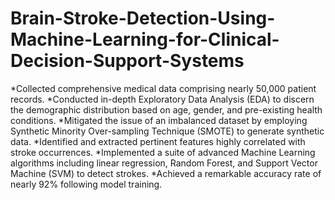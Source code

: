 # Brain-Stroke-Detection-Using-Machine-Learning-for-Clinical-Decision-Support-Systems

*Collected comprehensive medical data comprising nearly 50,000 patient records.
*Conducted in-depth Exploratory Data Analysis (EDA) to discern the demographic distribution based on age, gender, and pre-existing health conditions.
*Mitigated the issue of an imbalanced dataset by employing Synthetic Minority Over-sampling Technique (SMOTE) to generate synthetic data.
*Identified and extracted pertinent features highly correlated with stroke occurrences.
*Implemented a suite of advanced Machine Learning algorithms including linear regression, Random Forest, and Support Vector Machine (SVM) to detect strokes.
*Achieved a remarkable accuracy rate of nearly 92% following model training.
